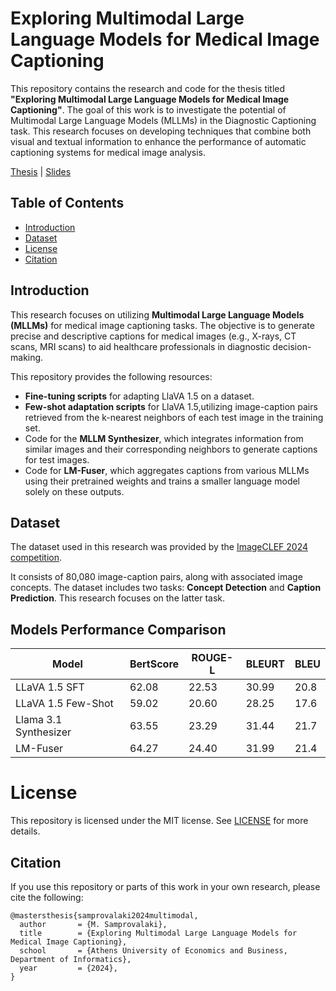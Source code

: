# Exploring Multimodal Large Language Models for Medical Image Captioning

This repository contains the research and code for the thesis titled **"Exploring Multimodal Large Language Models for Medical Image Captioning"**. The goal of this work is to investigate the potential of Multimodal Large Language Models (MLLMs) in the Diagnostic Captioning task. This research focuses on developing techniques that combine both visual and textual information to enhance the performance of automatic captioning systems for medical image analysis.

[Thesis](http://nlp.cs.aueb.gr/theses.html#:~:text=MSc%20theses-,M.%20Samprovalaki,-%2C%20%22Exploring%20multimodal%20large) |  [Slides](http://nlp.cs.aueb.gr/theses.html#:~:text=MSc%20theses-,M.%20Samprovalaki,-%2C%20%22Exploring%20multimodal%20large)





## Table of Contents

- [Introduction](#introduction)
- [Dataset](#dataset)
- [License](#license)
- [Citation](#citation)

## Introduction

This research focuses on utilizing **Multimodal Large Language Models (MLLMs)** for medical image captioning tasks. The objective is to generate precise and descriptive captions for medical images (e.g., X-rays, CT scans, MRI scans) to aid healthcare professionals in diagnostic decision-making.

This repository provides the following resources:

- **Fine-tuning scripts** for adapting LlaVA 1.5 on a dataset.
- **Few-shot adaptation scripts** for LlaVA 1.5,utilizing image-caption pairs retrieved from the k-nearest neighbors of each test image in the training set.
- Code for the **MLLM Synthesizer**, which integrates information from similar images and their corresponding neighbors to generate captions for test images.
- Code for **LM-Fuser**, which aggregates captions from various MLLMs using their pretrained weights and trains a smaller language model solely on these outputs.


## Dataset

The dataset used in this research was provided by the [ImageCLEF 2024 competition](https://www.imageclef.org/2024).

It consists of 80,080 image-caption pairs, along with associated image concepts.
The dataset includes two tasks: **Concept Detection** and **Caption Prediction**. This research focuses on the latter task.

## Models Performance Comparison

| Model                | BertScore | ROUGE-L | BLEURT | BLEU  |
|----------------------|-----------|---------|--------|-------|
| LLaVA 1.5 SFT        |   62.08   |   22.53 |  30.99 |  20.8 |
| LLaVA 1.5 Few-Shot   |   59.02   |   20.60 |  28.25 |  17.6 |
| Llama 3.1 Synthesizer|   63.55   |   23.29 |  31.44 |  21.7 |
| LM-Fuser             |   64.27   |   24.40 |  31.99 |  21.4 |


# License
This repository is licensed under the MIT license. See [LICENSE](LICENSE) for more details.

## Citation

If you use this repository or parts of this work in your own research, please cite the following:

```
@mastersthesis{samprovalaki2024multimodal,
  author       = {M. Samprovalaki},
  title        = {Exploring Multimodal Large Language Models for Medical Image Captioning},
  school       = {Athens University of Economics and Business, Department of Informatics},
  year         = {2024},
}
```
